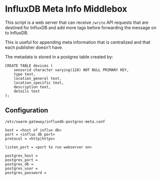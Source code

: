 InfluxDB Meta Info Middlebox
============================

This script is a web server that can receive `/write` API requests that
are destined for InfluxDB and add more tags before forwarding the message
on to InfluxDB.

This is useful for appending meta information that is centralized and that
each publisher doesn't have.

The metadata is stored in a postgres table created by:

```
CREATE TABLE devices (
    sensorid character varying(128) NOT NULL PRIMARY KEY,
    type text,
    location_general text,
    location_specific text,
    description text,
    details text
);
```

Configuration
-------------

`/etc/swarm-gateway/influxdb-postgres-meta.conf`

```
host = <host of influx db>
port = <influx db port>
protocol = <http|https>

listen_port = <port to run webserver on>

postgres_host =
postgres_port =
postgres_db =
postgres_user =
postgres_password =
```
